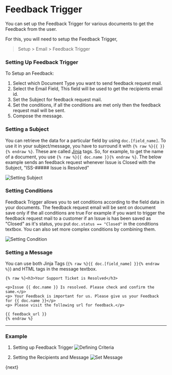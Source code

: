 <!-- add-breadcrumbs -->
# Feedback Trigger

You can set up the Feedback Trigger for various documents to get the Feedback from the user.

For this, you will need to setup the Feedback Trigger,

> Setup > Email > Feedback Trigger

### Setting Up Feedback Trigger

To Setup an Feedback:

1. Select which Document Type you want to send feedback request mail.
2. Select the Email Field, This field will be used to get the recipients email id.
3. Set the Subject for feedback request mail.
4. Set the conditions, if all the conditions are met only then the feedback request mail will be sent.
5. Compose the message.

### Setting a Subject
You can retrieve the data for a particular field by using `doc.[field_name]`. To use it in your subject/message, you have to surround it with `{% raw %}{{ }}{% endraw %}`. These are called [Jinja](http://jinja.pocoo.org/) tags. So, for example, to get the name of a document, you use `{% raw %}{{ doc.name }}{% endraw %}`. The below example sends an feedback request whenever Issue is Closed with the Subject, "ISS-##### Issue is Resolved"

<img class="screenshot" alt="Setting Subject" src="/docs/assets/img/setup/feedback/feedback-trigger-subject.png">

### Setting Conditions

Feedback Trigger allows you to set conditions according to the field data in your documents. The feedback request email will be sent on document save only if the all conditions are true For example if you want to trigger the feedback request mail to a customer if an Issue is has been saved as "Closed" as it's status, you put `doc.status == "Closed"` in the conditions textbox. You can also set more complex conditions by combining them.

<img class="screenshot" alt="Setting Condition" src="/docs/assets/img/setup/feedback/feedback-trigger-condition.png">

### Setting a Message

You can use both Jinja Tags (`{% raw %}{{ doc.[field_name] }}{% endraw %}`) and HTML tags in the message textbox.

	{% raw %}<h3>Your Support Ticket is Resolved</h3>

	<p>Issue {{ doc.name }} Is resolved. Please check and confirm the same.</p>
	<p> Your Feedback is important for us. Please give us your Feedback for {{ doc.name }}</p>
	<p> Please visit the following url for feedback.</p>

	{{ feedback_url }}
	{% endraw %}

---

### Example

1. Setting up Feedback Trigger
    <img class="screenshot" alt="Defining Criteria" src="/docs/assets/img/setup/feedback/setting-up-feedback-trigger.png">

1. Setting the Recipients and Message
    <img class="screenshot" alt="Set Message" src="/docs/assets/img/setup/feedback/setting-up-feedback-trigger-message.png">

{next}
